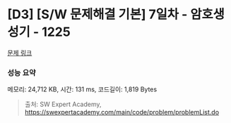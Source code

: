# [D3] [S/W 문제해결 기본] 7일차 - 암호생성기 - 1225 

[문제 링크](https://swexpertacademy.com/main/code/problem/problemDetail.do?contestProbId=AV14uWl6AF0CFAYD) 

### 성능 요약

메모리: 24,712 KB, 시간: 131 ms, 코드길이: 1,819 Bytes



> 출처: SW Expert Academy, https://swexpertacademy.com/main/code/problem/problemList.do